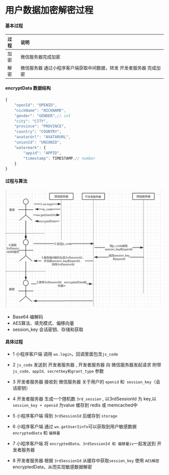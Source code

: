 # 用户数据加密解密过程

#### 基本过程

 | 过程| 说明|
| :------ | :-------------------------------- |
| 加密| 微信服务器完成加密|
| 解密| 微信服务器 通过小程序客户端获取中间数据，转发 开发者服务器 完成加密 |


#### encryptData 数据结构

```js
{
    "openId": "OPENID",
    "nickName": "NICKNAME",
    "gender": "GENDER",// int
    "city": "CITY",
    "province": "PROVINCE",
    "country": "COUNTRY",
    "avatarUrl": "AVATARURL",
    "unionId": "UNIONID",
    "watermark": {
        "appid": "APPID",
        "timestamp": TIMESTAMP,// number
    }
}
```

#### 过程与算法

![微信小程序加密解密过程](.wiki/微信小程序加密解密过程.jpg)


+ Base64 编解码
+ AES算法、填充模式、偏移向量
+ session_key 会话密钥、存储和获取


#### 具体过程

+ 1 小程序客户端 调用 `wx.login`，回调里面包含`js_code`

+ 2 `js_code` 发送到 开发者服务器 , 开发者服务器 向 微信服务器发起请求 附带 `js_code、appId、secretkey和grant_type` 参数

+ 3 开发者服务器 接收到 微信服务器 关于用户的 `openid` 和` session_key`（会话密钥）

+ 4 开发者服务器 生成一个随机数 `3rd_session` , 以3rdSessionId 为 key,以 `session_key + openid` 为value 缓存到 redis 或 memcached中

+ 5 小程序客户端 得到 `3rdSessionId` 后缓存到 `storage`

+ 6 小程序客户端 通过 `wx.getUserIinfo`可以获取到用户敏感数据 `encryptedData` 和 `偏移量`

+ 7 小程序客户端 将 `encryptedData、3rdSessionId 和 偏移量iv`一起发送到 开发者服务器

+ 8 开发者服务器 根据 `3rdSessionId` 从缓存中获取`session_key` 使用 `AES解密` encryptedData，从而实现敏感数据解密